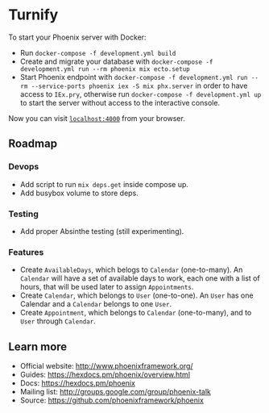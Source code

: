 # Turnify

To start your Phoenix server with Docker:

  * Run `docker-compose -f development.yml build`
  * Create and migrate your database with `docker-compose -f development.yml run --rm phoenix mix ecto.setup`
  * Start Phoenix endpoint with `docker-compose -f development.yml run --rm --service-ports phoenix iex -S mix phx.server` in order to have access to `IEx.pry`, otherwise run `docker-compose -f development.yml up` to start the server without access to the interactive console.

Now you can visit [`localhost:4000`](http://localhost:4000) from your browser.

## Roadmap

### Devops

  * Add script to run `mix deps.get` inside compose up.
  * Add busybox volume to store deps.

### Testing

  * Add proper Absinthe testing (still experimenting).

### Features

  * Create `AvailableDays`, which belogs to `Calendar` (one-to-many). An `Calendar` will have a set of available days to work, each one with a list of hours, that will be used later to assign `Appointments`.
  * Create `Calendar`, which belongs to `User` (one-to-one). An `User` has one Calendar and a `Calendar` belongs to one `User`.
  * Create `Appointment`, which belongs to `Calendar` (one-to-many), and to `User` through `Calendar`.

## Learn more

  * Official website: http://www.phoenixframework.org/
  * Guides: https://hexdocs.pm/phoenix/overview.html
  * Docs: https://hexdocs.pm/phoenix
  * Mailing list: http://groups.google.com/group/phoenix-talk
  * Source: https://github.com/phoenixframework/phoenix
